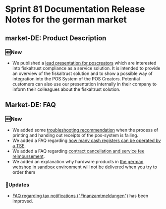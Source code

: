 # Sprint 81 Documentation Release Notes for the german market

## market-DE: Product Description

### :new:New

- We published a [lead presentation for poscreators](https://docs.fiskaltrust.cloud/doc/productdescription-de-doc/for-poscreators/README.html#lead-pr%C3%A4sentation) which are interested into fiskaltrust compliance as a service solution. It is intended to provide an overview of the fiskaltrust solution and to show a possible way of integration into the POS System of the POS Creators. Potential customers can also use our presentation internally in their company to inform their colleagues about the fiskaltrust solution.

## Market-DE: FAQ

### :new:New

- We added some [troubleshooting recommendation](https://github.com/fiskaltrust/faq/blob/master/qna/DE-receipt-handout.md) when the process of printing and handing out receipts of the pos-system is failing.
- We added a FAQ regarding [how many cash registers can be operated by a TSE](https://github.com/fiskaltrust/faq/blob/master/qna/DE-TSE-rollout-szenarien.md).
- We added a FAQ regarding [contract cancellation and service fee reimbursement](https://github.com/fiskaltrust/faq/blob/master/qna/DE-contract-cancellation-posoperator.md).
- We added an explanation why hardware products in [the german webshop in sandbox environment](https://github.com/fiskaltrust/faq/blob/master/qna/DE-webshop-order-sandbox.md) will not be delivered when you try to order them

### :repeat:Updates
- [FAQ regarding tax notifications ("Finanzamtmeldungen")](https://docs.fiskaltrust.cloud/doc/faq/qna/market-de.html#wann-muss-ich-die-verwendung-einer-tse-dem-finanzamt-melden-welche-informationen-mu%C3%9F-ich-dem-finanzamt-%C3%BCbermitteln-ist-im-falle-eines-tse-verlusts-oder--diebstahls-eine-meldung-und-sperrung-der-tse-z-b-im-portal-oder-gg%C3%BC-dem-finanzamt-notwendig) has been improved.

